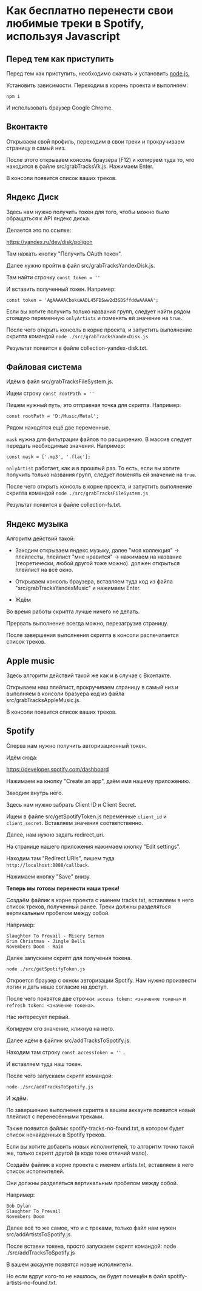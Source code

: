 # Как бесплатно перенести свои любимые треки в Spotify, используя Javascript

## Перед тем как приступить

Перед тем как приступить, необходимо
скачать и установить [node.js.](https://nodejs.org/en/download/)

Установить зависимости.
Переходим в корень проекта и выполняем:

```npm i```

И использовать браузер Google Chrome.

## Вконтакте

Открываем свой профиль, переходим в свои треки и прокручиваем страницу в самый низ.

После этого открываем консоль браузера (F12) и копируем туда то, что находится в файле src/grabTracksVk.js. Нажимаем Enter. 

В консоли появится список ваших треков.

## Яндекс Диск

Здесь нам нужно получить токен для того, чтобы можно было обращаться к API яндекс диска.

Делается это по ссылке:

https://yandex.ru/dev/disk/poligon

Там нажать кнопку "Получить OAuth токен".

Далее нужно пройти в файл src/grabTracksYandexDisk.js.

Там найти строчку ```const token = ''```

И вставить полученный токен. 
Например:

```const token = 'AgAAAAACbokuAADL45FDSww2d3SDSffddwAAAAA';```

Если вы хотите получить только названия групп, следует найти рядом стоящую переменную ```onlyArtists``` и поменять ей значение на ```true```.

После чего открыть консоль в корне проекта, и запустить выполнение скрипта командой ```node ./src/grabTracksYandexDisk.js```

Результат появится в файле collection-yandex-disk.txt.

## Файловая система

Идём в файл src/grabTracksFileSystem.js.

Ищем строку ```const rootPath = ''```

Пишем нужный путь, это отправная точка для скрипта.
Например:

```const rootPath = 'D:/Music/Metal';```

Рядом находятся ещё две переменные.

```mask``` нужна для фильтрации файлов по расширению. В массив следует передать необходимые значения.
Например:

```const mask = ['.mp3', '.flac'];```

```onlyArtist``` работает, как и в прошлый раз. То есть, если вы хотите получить только названия групп, следует поменять ей значение на ```true```.

После чего открыть консоль в корне проекта, и запустить выполнение скрипта командой ```node ./src/grabTracksFileSystem.js```

Результат появится в файле collection-fs.txt.

## Яндекс музыка

Алгоритм действий такой: 

* Заходим открываем яндекс.музыку, далее "моя коллекция" -> плейлесты, плейлист "мне нравится" -> нажимаем на название (теоретически, любой другой тоже можно). должен открыться плейлист на всё окно.

* Открываем консоль браузера, вставляем туда код из файла "src/grabTracksYandexMusic" и нажимаем Enter.

* Ждём

Во время работы скрипта лучше ничего не делать.

Прервать выполнение всегда можно, перезагрузив страницу.

После завершения выполнения скрипта в консоли распечатается список треков.

## Apple music

Здесь алгоритм действий такой же как и в случае с Вконтакте.

Открываем наш плейлист, прокручиваем страницу в самый низ и выполняем в консоли бразуера код из файла src/grabTracksAppleMusic.js.

В консоли появится список ваших треков.

## Spotify

Сперва нам нужно получить авторизационный токен.

Идём сюда:

https://developer.spotify.com/dashboard

Нажимаем на кнопку "Create an app", даём имя нашему приложению.

Заходим внутрь него.

Здесь нам нужно забрать Client ID и Client Secret.

Ищем в файле src/getSpotifyToken.js переменные ```client_id``` и ```client_secret```. Вставляем значения соответственно.

Далее, нам нужно задать redirect_uri.

На странице нашего приложения нажимаем кнопку "Edit settings".

Находим там "Redirect URIs", пишем туда `http://localhost:8888/callback`.

Нажимаем кнопку "Save" внизу.

**Теперь мы готовы перенести наши треки!**

Создаём файлик в корне проекта с именем tracks.txt,
вставляем в него список треков, полученный ранее.
Треки должны разделяться вертикальным пробелом между собой.

Например:

```
Slaughter To Prevail - Misery Sermon
Grim Christmas - Jingle Bells
Novembers Doom - Rain
```

Далее запускаем скрипт для получения токена.

```node ./src/getSpotifyToken.js```

Откроется браузер с окном авторизации Spotify. 
Нам нужно произвести логин и дать наше согласие на доступ.

После чего появятся две строчки:
```access token: <значение токена>``` и ```refresh token: <значение токена>```.

Нас интересует первый.

Копируем его значение, кликнув на него.

Далее идём в файлик src/addTracksToSpotify.js.

Находим там строку ```const accessToken = '' ```.

И вставляем туда наш токен.

После чего запускаем скрипт командой:

```node ./src/addTracksToSpotify.js```

И ждём.

По завершению выполнения скрипта в вашем аккаунте появится новый плейлист с перенесёнными треками.

Также появится файлик spotify-tracks-no-found.txt, в котором будет список ненайденных в Spotify треков.

Если вы хотите добавить новых исполнителей, то алгоритм точно такой же, только скрипт другой (в коде тоже отличий мало).

Создаём файлик в корне проекта с именем artists.txt, вставляем в него список исполнителей.

Они должны разделяться вертикальным пробелом между собой.

Например:
```
Bob Dylan
Slaughter To Prevail
Novembers Doom
```

Далее всё то же самое, что и с треками, только файл нам нужен src/addArtistsToSpotify.js.

После вставки токена, просто запускаем скрипт командой:
node ./src/addTracksToSpotify.js

В вашем аккаунте появятся новые исполнители.

Но если вдруг кого-то не нашлось, он будет помещён в файл spotify-artists-no-found.txt.
